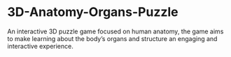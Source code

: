 # 3D-Anatomy-Organs-Puzzle
An interactive 3D puzzle game focused on human anatomy, the game aims to make learning about the body’s organs and structure an engaging and interactive experience.
